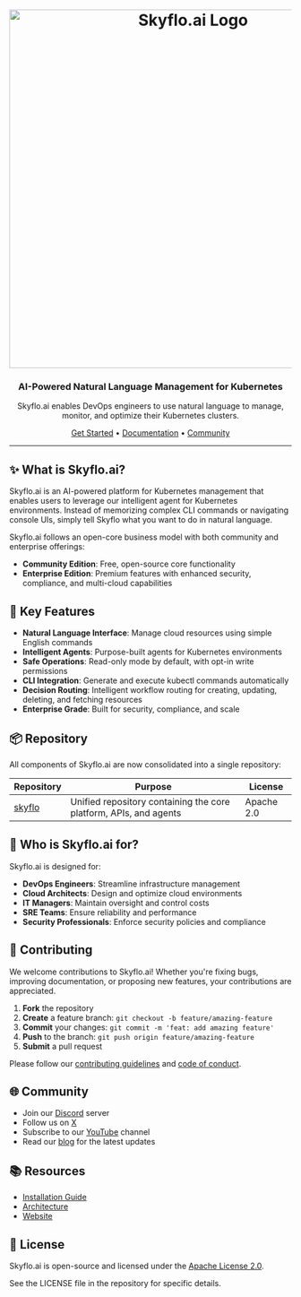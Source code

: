 <h1 align="center">
  <a href="https://skyflo.ai">
    <img src="https://skyflo.ai/images/logo_wide.png" alt="Skyflo.ai Logo" width="640">
  </a>
</h1>

<h3 align="center">AI-Powered Natural Language Management for Kubernetes</h3>

<p align="center">
  Skyflo.ai enables DevOps engineers to use natural language to manage, monitor, and optimize their Kubernetes clusters.
</p>

<p align="center">
  <a href="https://github.com/skyflo-ai/skyflo">Get Started</a> •
  <a href="https://github.com/skyflo-ai/skyflo/tree/main/docs">Documentation</a> •
  <a href="https://skyflo.ai/community">Community</a>
</p>

---

## ✨ What is Skyflo.ai?

Skyflo.ai is an AI-powered platform for Kubernetes management that enables users to leverage our intelligent agent for Kubernetes environments. Instead of memorizing complex CLI commands or navigating console UIs, simply tell Skyflo what you want to do in natural language.

Skyflo.ai follows an open-core business model with both community and enterprise offerings:

- **Community Edition**: Free, open-source core functionality
- **Enterprise Edition**: Premium features with enhanced security, compliance, and multi-cloud capabilities

## 🚀 Key Features

- **Natural Language Interface**: Manage cloud resources using simple English commands
- **Intelligent Agents**: Purpose-built agents for Kubernetes environments
- **Safe Operations**: Read-only mode by default, with opt-in write permissions
- **CLI Integration**: Generate and execute kubectl commands automatically
- **Decision Routing**: Intelligent workflow routing for creating, updating, deleting, and fetching resources
- **Enterprise Grade**: Built for security, compliance, and scale


## 📦 Repository

All components of Skyflo.ai are now consolidated into a single repository:

| Repository | Purpose | License |
|---|---|---|
| [skyflo](https://github.com/skyflo-ai/skyflo) | Unified repository containing the core platform, APIs, and agents | Apache 2.0 |

## 🎯 Who is Skyflo.ai for?

Skyflo.ai is designed for:

- **DevOps Engineers**: Streamline infrastructure management
- **Cloud Architects**: Design and optimize cloud environments
- **IT Managers**: Maintain oversight and control costs
- **SRE Teams**: Ensure reliability and performance
- **Security Professionals**: Enforce security policies and compliance

## 🤝 Contributing

We welcome contributions to Skyflo.ai! Whether you're fixing bugs, improving documentation, or proposing new features, your contributions are appreciated.

1. **Fork** the repository
2. **Create** a feature branch: `git checkout -b feature/amazing-feature`
3. **Commit** your changes: `git commit -m 'feat: add amazing feature'`
4. **Push** to the branch: `git push origin feature/amazing-feature`
5. **Submit** a pull request

Please follow our [contributing guidelines](https://github.com/skyflo-ai/skyflo/blob/main/CONTRIBUTING.md) and [code of conduct](https://github.com/skyflo-ai/skyflo/blob/main/CODE_OF_CONDUCT.md).

## 🌐 Community

- Join our [Discord](https://discord.com/invite/kCFNavMund) server
- Follow us on [X](https://x.com/skyflo_ai)
- Subscribe to our [YouTube](https://www.youtube.com/@skyfloai) channel
- Read our [blog](https://skyflo.ai/blog) for the latest updates

## 📚 Resources

- [Installation Guide](https://github.com/skyflo-ai/skyflo/blob/main/docs/install.md)
- [Architecture](https://github.com/skyflo-ai/skyflo/blob/main/docs/architecture.md)
- [Website](https://skyflo.ai)

## 📄 License

Skyflo.ai is open-source and licensed under the [Apache License 2.0](https://www.apache.org/licenses/LICENSE-2.0).

See the LICENSE file in the repository for specific details.
